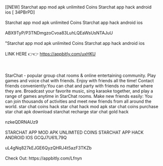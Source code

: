 [[NEW] Starchat app mod apk unlimited Coins Starchat app hack android ios [ 34PBrPD]
<br>
<br>Starchat app mod apk unlimited Coins Starchat app hack android ios
<br>
<br>ABX9TyP/P3TNDmgzoCvoa83LuhLQEaWsUsNTAJuU
<br>
<br>"Starchat app mod apk unlimited Coins Starchat app hack android ios
<br>
<br>LINK HERE 👉👉 https://appbitly.com/uxHKU

<br>
<br>StarChat - popular group chat rooms & online entertaining community. Play games and voice chat with friends. Enjoy with friends all the time! Contact friends conveniently:You can chat and party with friends no matter where they are. Broadcast your favorite music, sing karaoke together, and play a range of games anytime in StarChat rooms. Make new friends easily: You can join thousands of activities and meet new friends from all around the world. star chat coins hack star chat hack mod apk star chat coins purchase star chat apk download starchat recharge star chat gold hack
<br>
<br>nzkeQDRNAUz9
<br>
<br>STARCHAT APP MOD APK UNLIMITED COINS STARCHAT APP HACK ANDROID IOS GCQJ7U61L79Q
<br>
<br>uL4gNq827kEJGE6QyzQHRJ4t5azF3TKZb
<br>
<br>Check Out: https://appbitly.com/Lfnyn
<br>
